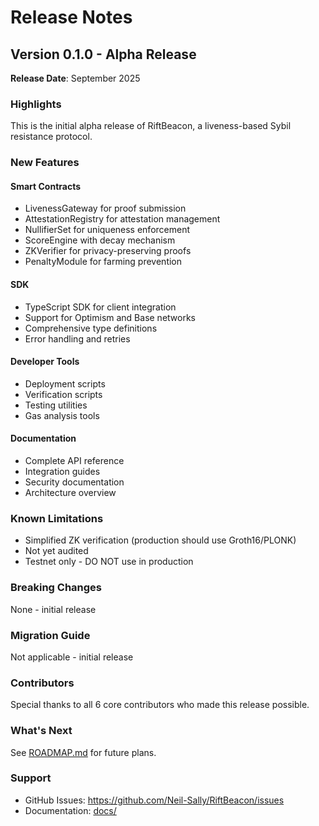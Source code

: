 # Release Notes

## Version 0.1.0 - Alpha Release

**Release Date**: September 2025

### Highlights

This is the initial alpha release of RiftBeacon, a liveness-based Sybil resistance protocol.

### New Features

#### Smart Contracts
- LivenessGateway for proof submission
- AttestationRegistry for attestation management
- NullifierSet for uniqueness enforcement
- ScoreEngine with decay mechanism
- ZKVerifier for privacy-preserving proofs
- PenaltyModule for farming prevention

#### SDK
- TypeScript SDK for client integration
- Support for Optimism and Base networks
- Comprehensive type definitions
- Error handling and retries

#### Developer Tools
- Deployment scripts
- Verification scripts
- Testing utilities
- Gas analysis tools

#### Documentation
- Complete API reference
- Integration guides
- Security documentation
- Architecture overview

### Known Limitations

- Simplified ZK verification (production should use Groth16/PLONK)
- Not yet audited
- Testnet only - DO NOT use in production

### Breaking Changes

None - initial release

### Migration Guide

Not applicable - initial release

### Contributors

Special thanks to all 6 core contributors who made this release possible.

### What's Next

See [ROADMAP.md](docs/ROADMAP.md) for future plans.

### Support

- GitHub Issues: https://github.com/Neil-Sally/RiftBeacon/issues
- Documentation: [docs/](docs/)

